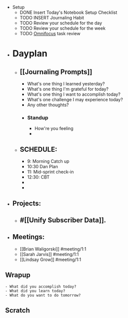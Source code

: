 - Setup
	- DONE Insert Today's Notebook Setup Checklist
	- TODO INSERT Journaling Habit
	- TODO Review your schedule for the day
	- TODO Review your schedule for the week
	- TODO [Omnifocus](omnifocus://) task review
- # Dayplan
	- ## [[Journaling Prompts]]
		- What's one thing I learned yesterday?
		- What's one thing I'm grateful for today?
		- What's one thing I want to accomplish today?
		- What's one challenge I may experience today?
		- Any other thoughts?
		- ### Standup
			- How're you feeling
			-
	- ## SCHEDULE:
		- 9: Morning Catch up
		- 10:30 Dan Plan
		- 11: Mid-sprint check-in
		- 12:30: CBT
		-
		-
- ## Projects:
	- #[[Unify Subscriber Data]].
		-
- ## Meetings:
	- [[Brian Waligorski]] #meeting/1:1
	- [[Sarah Jarvis]] #meeting/1:1
	- [[Lindsay Grow]] #meeting/1:1
## Wrapup
	- What did you accomplish today?
	- What did you learn today?
	- What do you want to do tomorrow?
## Scratch
